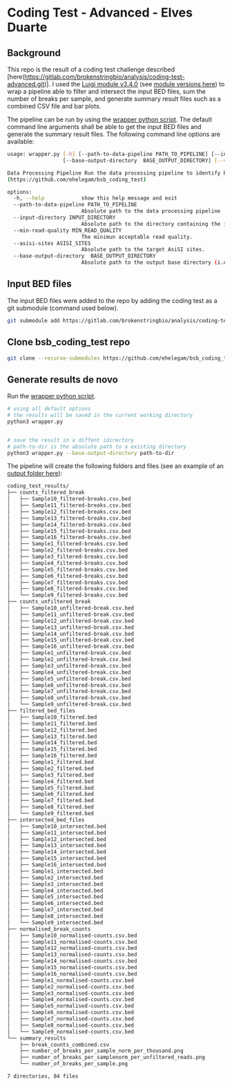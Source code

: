 # Coding Test - Advanced -  Elves Duarte

## Background

This repo is the result of a coding test challenge described [here(https://gitlab.com/brokenstringbio/analysis/coding-test-advanced.git)]. I used the [Luigi module v3.4.0](https://luigi.readthedocs.io/en/stable/) (see [module versions here](python_installed_modules.txt)) to wrap a pipeline able to filter and intersect the input BED files, sum the number of breaks per sample, and generate summary result files such as a combined CSV file and bar plots.

The pipeline can be run by using the [wrapper python script](wrapper.py). The default command line arguments shall be able to get the input BED files and generate the summary result files. The following command line options are available:


```bash
usage: wrapper.py [-h] [--path-to-data-pipeline PATH_TO_PIPELINE] [--input-directory INPUT_DIRECTORY] [--min-read-quality MIN_READ_QUALITY] [--asisi-sites ASISI_SITES]
                  [--base-output-directory  BASE_OUTPUT_DIRECTORY] [--version]

Data Processing Pipeline Run the data processing pipeline to identify breaks in sequencing data Draft by: Elves H Duarte E-mail: ehelegam@gmail.com GitHub: Coding Test - Advanced
(https://github.com/ehelegam/bsb_coding_test)

options:
  -h, --help            show this help message and exit
  --path-to-data-pipeline PATH_TO_PIPELINE
                        Absolute path to the data processing pipeline
  --input-directory INPUT_DIRECTORY
                        Absolute path to the directory containing the input BED file.
  --min-read-quality MIN_READ_QUALITY
                        The minimun acceptable read quality.
  --asisi-sites ASISI_SITES
                        Absolute path to the target AsiSI sites.
  --base-output-directory  BASE_OUTPUT_DIRECTORY
                        Absolute path to the output base directory (i.e., where you want the output files). Defaults to the current working directory
```



## Input BED files

The input BED files were added to the repo by adding the coding test as a git submodule (command used below).


``` bash
git submodule add https://gitlab.com/brokenstringbio/analysis/coding-test-advanced.git
```


## Clone bsb_coding_test repo

``` bash
git clone --recurse-submodules https://github.com/ehelegam/bsb_coding_test.git
```


## Generate results __de novo__

Run the [wrapper python script](wrapper.py).

``` bash
# using all default options
# the results will be saved in the current working directory
python3 wrapper.py


# save the result in a diffent idirectory
# path-to-dir is the absolute path to a existing directory
python3 wrapper.py --base-output-directory path-to-dir
```

The pipeline will create the following folders and files (see an example of an [output folder here](2023_12_13_coding_test_results)):

``` bash
coding_test_results/
├── counts_filtered_break
│   ├── Sample10_filtered-breaks.csv.bed
│   ├── Sample11_filtered-breaks.csv.bed
│   ├── Sample12_filtered-breaks.csv.bed
│   ├── Sample13_filtered-breaks.csv.bed
│   ├── Sample14_filtered-breaks.csv.bed
│   ├── Sample15_filtered-breaks.csv.bed
│   ├── Sample16_filtered-breaks.csv.bed
│   ├── Sample1_filtered-breaks.csv.bed
│   ├── Sample2_filtered-breaks.csv.bed
│   ├── Sample3_filtered-breaks.csv.bed
│   ├── Sample4_filtered-breaks.csv.bed
│   ├── Sample5_filtered-breaks.csv.bed
│   ├── Sample6_filtered-breaks.csv.bed
│   ├── Sample7_filtered-breaks.csv.bed
│   ├── Sample8_filtered-breaks.csv.bed
│   └── Sample9_filtered-breaks.csv.bed
├── counts_unfiltered_break
│   ├── Sample10_unfiltered-break.csv.bed
│   ├── Sample11_unfiltered-break.csv.bed
│   ├── Sample12_unfiltered-break.csv.bed
│   ├── Sample13_unfiltered-break.csv.bed
│   ├── Sample14_unfiltered-break.csv.bed
│   ├── Sample15_unfiltered-break.csv.bed
│   ├── Sample16_unfiltered-break.csv.bed
│   ├── Sample1_unfiltered-break.csv.bed
│   ├── Sample2_unfiltered-break.csv.bed
│   ├── Sample3_unfiltered-break.csv.bed
│   ├── Sample4_unfiltered-break.csv.bed
│   ├── Sample5_unfiltered-break.csv.bed
│   ├── Sample6_unfiltered-break.csv.bed
│   ├── Sample7_unfiltered-break.csv.bed
│   ├── Sample8_unfiltered-break.csv.bed
│   └── Sample9_unfiltered-break.csv.bed
├── filtered_bed_files
│   ├── Sample10_filtered.bed
│   ├── Sample11_filtered.bed
│   ├── Sample12_filtered.bed
│   ├── Sample13_filtered.bed
│   ├── Sample14_filtered.bed
│   ├── Sample15_filtered.bed
│   ├── Sample16_filtered.bed
│   ├── Sample1_filtered.bed
│   ├── Sample2_filtered.bed
│   ├── Sample3_filtered.bed
│   ├── Sample4_filtered.bed
│   ├── Sample5_filtered.bed
│   ├── Sample6_filtered.bed
│   ├── Sample7_filtered.bed
│   ├── Sample8_filtered.bed
│   └── Sample9_filtered.bed
├── intersected_bed_files
│   ├── Sample10_intersected.bed
│   ├── Sample11_intersected.bed
│   ├── Sample12_intersected.bed
│   ├── Sample13_intersected.bed
│   ├── Sample14_intersected.bed
│   ├── Sample15_intersected.bed
│   ├── Sample16_intersected.bed
│   ├── Sample1_intersected.bed
│   ├── Sample2_intersected.bed
│   ├── Sample3_intersected.bed
│   ├── Sample4_intersected.bed
│   ├── Sample5_intersected.bed
│   ├── Sample6_intersected.bed
│   ├── Sample7_intersected.bed
│   ├── Sample8_intersected.bed
│   └── Sample9_intersected.bed
├── normalised_break_counts
│   ├── Sample10_normalised-counts.csv.bed
│   ├── Sample11_normalised-counts.csv.bed
│   ├── Sample12_normalised-counts.csv.bed
│   ├── Sample13_normalised-counts.csv.bed
│   ├── Sample14_normalised-counts.csv.bed
│   ├── Sample15_normalised-counts.csv.bed
│   ├── Sample16_normalised-counts.csv.bed
│   ├── Sample1_normalised-counts.csv.bed
│   ├── Sample2_normalised-counts.csv.bed
│   ├── Sample3_normalised-counts.csv.bed
│   ├── Sample4_normalised-counts.csv.bed
│   ├── Sample5_normalised-counts.csv.bed
│   ├── Sample6_normalised-counts.csv.bed
│   ├── Sample7_normalised-counts.csv.bed
│   ├── Sample8_normalised-counts.csv.bed
│   └── Sample9_normalised-counts.csv.bed
└── summary_results
    ├── break_counts_combined.csv
    ├── number_of_breaks_per_sample_norm_per_thousand.png
    ├── number_of_breaks_per_samplenorm_per_unfiltered_reads.png
    └── number_of_breaks_per_sample.png

7 directories, 84 files
```